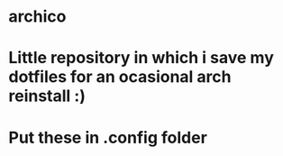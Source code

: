 # archico
# Little repository in which i save my dotfiles for an ocasional arch reinstall :)
# Put these in .config folder
